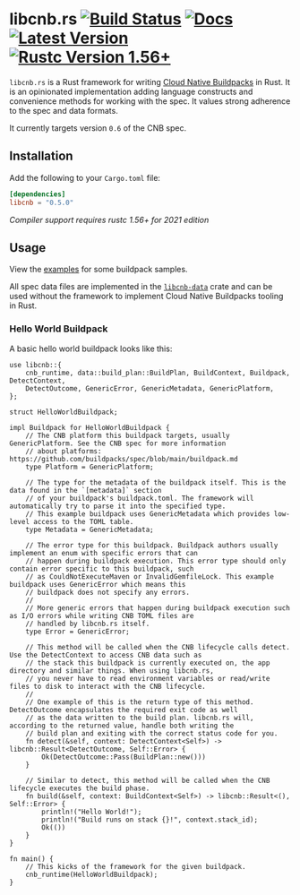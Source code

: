 # libcnb.rs [![Build Status]][ci] [![Docs]][docs.rs] [![Latest Version]][crates.io] [![Rustc Version 1.56+]][rustc]

[Build Status]: https://img.shields.io/github/workflow/status/Malax/libcnb/Rust/master
[ci]: https://github.com/Malax/libcnb/actions?query=branch%3Amaster
[Docs]: https://img.shields.io/docsrs/libcnb
[docs.rs]: https://docs.rs/libcnb/*/libcnb/
[Latest Version]: https://img.shields.io/crates/v/libcnb.svg
[crates.io]: https://crates.io/crates/libcnb
[Rustc Version 1.56+]: https://img.shields.io/badge/rustc-1.56+-lightgray.svg
[rustc]: https://blog.rust-lang.org/2021/10/21/Rust-1.56.0.html

`libcnb.rs` is a Rust framework for writing [Cloud Native Buildpacks](https://buildpacks.io) in Rust. It is an opinionated implementation adding language constructs and convenience methods for working with the spec. It values strong adherence to the spec and data formats.

It currently targets version `0.6` of the CNB spec.


## Installation
Add the following to your `Cargo.toml` file:

```toml
[dependencies]
libcnb = "0.5.0"
```

*Compiler support requires rustc 1.56+ for 2021 edition*

## Usage
View the [examples](./libcnb/examples) for some buildpack samples.

All spec data files are implemented in the [`libcnb-data`](https://docs.rs/libcnb-data) crate and
can be used without the framework to implement Cloud Native Buildpacks tooling in Rust.

### Hello World Buildpack

A basic hello world buildpack looks like this:

```rust,no_run
use libcnb::{
    cnb_runtime, data::build_plan::BuildPlan, BuildContext, Buildpack, DetectContext,
    DetectOutcome, GenericError, GenericMetadata, GenericPlatform,
};

struct HelloWorldBuildpack;

impl Buildpack for HelloWorldBuildpack {
    // The CNB platform this buildpack targets, usually GenericPlatform. See the CNB spec for more information
    // about platforms: https://github.com/buildpacks/spec/blob/main/buildpack.md
    type Platform = GenericPlatform;
    
    // The type for the metadata of the buildpack itself. This is the data found in the `[metadata]` section
    // of your buildpack's buildpack.toml. The framework will automatically try to parse it into the specified type.
    // This example buildpack uses GenericMetadata which provides low-level access to the TOML table.
    type Metadata = GenericMetadata;
    
    // The error type for this buildpack. Buildpack authors usually implement an enum with specific errors that can
    // happen during buildpack execution. This error type should only contain error specific to this buildpack, such
    // as CouldNotExecuteMaven or InvalidGemfileLock. This example buildpack uses GenericError which means this 
    // buildpack does not specify any errors.
    //
    // More generic errors that happen during buildpack execution such as I/O errors while writing CNB TOML files are
    // handled by libcnb.rs itself.
    type Error = GenericError;

    // This method will be called when the CNB lifecycle calls detect. Use the DetectContext to access CNB data such as
    // the stack this buildpack is currently executed on, the app directory and similar things. When using libcnb.rs, 
    // you never have to read environment variables or read/write files to disk to interact with the CNB lifecycle.
    //
    // One example of this is the return type of this method. DetectOutcome encapsulates the required exit code as well
    // as the data written to the build plan. libcnb.rs will, according to the returned value, handle both writing the 
    // build plan and exiting with the correct status code for you.
    fn detect(&self, context: DetectContext<Self>) -> libcnb::Result<DetectOutcome, Self::Error> {
        Ok(DetectOutcome::Pass(BuildPlan::new()))
    }

    // Similar to detect, this method will be called when the CNB lifecycle executes the build phase.
    fn build(&self, context: BuildContext<Self>) -> libcnb::Result<(), Self::Error> {
        println!("Hello World!");
        println!("Build runs on stack {}!", context.stack_id);
        Ok(())
    }
}

fn main() {
    // This kicks of the framework for the given buildpack.
    cnb_runtime(HelloWorldBuildpack);
}
```
